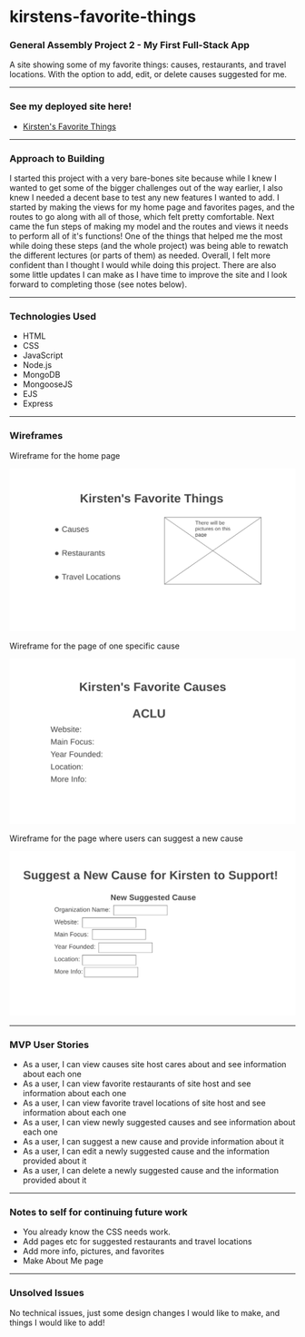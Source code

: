 # kirstens-favorite-things
### General Assembly Project 2 - My First Full-Stack App
A site showing some of my favorite things: causes, restaurants, and travel locations. With the option to add, edit, or delete causes suggested for me.
___
### See my deployed site here!
- [Kirsten's Favorite Things](https://afternoon-ocean-90118.herokuapp.com/)
___
### Approach to Building
I started this project with a very bare-bones site because while I knew I wanted to get some of the bigger challenges out of the way earlier, I also knew I needed a decent base to test any new features I wanted to add. I started by making the views for my home page and favorites pages, and the routes to go along with all of those, which felt pretty comfortable. Next came the fun steps of making my model and the routes and views it needs to perform all of it's functions! One of the things that helped me the most while doing these steps (and the whole project) was being able to rewatch the different lectures (or parts of them) as needed. Overall, I felt more confident than I thought I would while doing this project. There are also some little updates I can make as I have time to improve the site and I look forward to completing those (see notes below).
___
### Technologies Used
- HTML
- CSS
- JavaScript
- Node.js
- MongoDB
- MongooseJS
- EJS
- Express
____
### Wireframes
Wireframe for the home page

![wireframe showing Kirsten's Favorite Things homepage with Causes, Restaurants, and Locations listed as options](/public/images/wireframe1.png)

Wireframe for the page of one specific cause

![wireframe showing a page where information will be listed about the ACLU (website, main focus, year founded, location, more info)](public/images/wireframe2.png)

Wireframe for the page where users can suggest a new cause

![wireframe showing a form where users can enter information about a new cause for me to support](/public/images/wireframe3.png)
___
### MVP User Stories
- As a user, I can view causes site host cares about and see information about each one
- As a user, I can view favorite restaurants of site host and see information about each one
- As a user, I can view favorite travel locations of site host and see information about each one
- As a user, I can view newly suggested causes and see information about each one
- As a user, I can suggest a new cause and provide information about it
- As a user, I can edit a newly suggested cause and the information provided about it
- As a user, I can delete a newly suggested cause and the information provided about it
____
### Notes to self for continuing future work
- You already know the CSS needs work.
- Add pages etc for suggested restaurants and travel locations
- Add more info, pictures, and favorites
- Make About Me page
____
### Unsolved Issues
No technical issues, just some design changes I would like to make, and things I would like to add!




